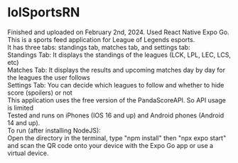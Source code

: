 # lolSportsRN
Finished and uploaded on February 2nd, 2024. Used React Native Expo Go. This is a sports feed application for League of Legends esports. <br />
It has three tabs: standings tab, matches tab, and settings tab: <br />
Standings Tab: It displays the standings of the leagues (LCK, LPL, LEC, LCS, etc) <br />
Matches Tab: It displays the results and upcoming matches day by day for the leagues the user follows <br />
Settings Tab: You can decide which leagues to follow and whether to hide score (spoilers) or not <br />
This application uses the free version of the PandaScoreAPI. So API usage is limited <br />
Tested and runs on iPhones (IOS 16 and up) and Android phones (Android 14 and up). <br /> 
To run (after installing NodeJS): <br />
Open the directory in the terminal, type "npm install" then "npx expo start" and scan the QR code onto your device with the Expo Go app or use a virtual device. <br />
